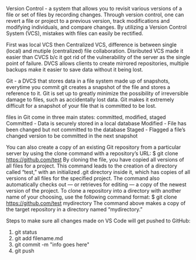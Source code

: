 Version Control - a system that allows you to revisit various versions of a file or set of files by recording changes. Through version control, one can revert a file or project to a previous version, track modifications and modifying individuals, and compare changes. By utilizing a Version Control System (VCS), mistakes with files can easily be rectified.

First was local VCS then Centralized VCS, difference is between single (local) and mutiple (centralized) file collaboration. Disributed VCS made it easier than CVCS b/c it got rid of the vulnerability of the server as the single point of failure. DVCS allows clients to create mirrored repositories, multiple backups make it easier to save data without it being lost.

Git - a DVCS that stores data in a file system made up of snapshots, everytime you commit git creates a snapshot of the file and stores a reference to it. Git is set up to greatly minimize the possibility of irreversible damage to files, such as accidentally lost data. Git makes it extremely difficult for a snapshot of your file that is committed to be lost.

files in Git come in three main states: committed, modified, staged
Committed - Data is securely stored in a local database
Modified - File has been changed but not committed to the database
Staged - Flagged a file’s changed version to be committed in the next snapshot

You can also create a copy of an existing Git repository from a particular server by using the clone command with a repository’s URL:
$ git clone https://github.com/test
By cloning the file, you have copied all versions of all files for a project. This command leads to the creation of a directory called “test,” with an initialized .git directory inside it, which has copies of all versions of all files for the specified project. The command also automatically checks out — or retrieves for editing — a copy of the newest version of the project.
To clone a repository into a directory with another name of your choosing, use the following command format:
$ git clone https://github.com/test mydirectory
The command above makes a copy of the target repository in a directory named “mydirectory.”

Steps to make sure all changes made on VS Code will get pushed to GitHub:
1) git status
2) git add filename.md
3) git commit -m "info goes here"
4) git push